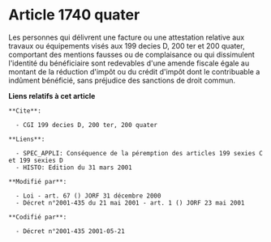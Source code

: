 # Article 1740 quater

Les personnes qui délivrent une facture ou une attestation relative aux travaux ou équipements visés aux 199 decies D, 200
ter et 200 quater, comportant des mentions fausses ou de complaisance ou qui dissimulent l'identité du bénéficiaire sont
redevables d'une amende fiscale égale au montant de la réduction d'impôt ou du crédit d'impôt dont le contribuable a indûment
bénéficié, sans préjudice des sanctions de droit commun.

**Liens relatifs à cet article**

	**Cite**:

	  - CGI 199 decies D, 200 ter, 200 quater

	**Liens**:

	  - SPEC_APPLI: Conséquence de la péremption des articles 199 sexies C et 199 sexies D
	  - HISTO: Edition du 31 mars 2001

	**Modifié par**:

	  - Loi - art. 67 () JORF 31 décembre 2000
	  - Décret n°2001-435 du 21 mai 2001 - art. 1 () JORF 23 mai 2001

	**Codifié par**:

	  - Décret n°2001-435 2001-05-21
